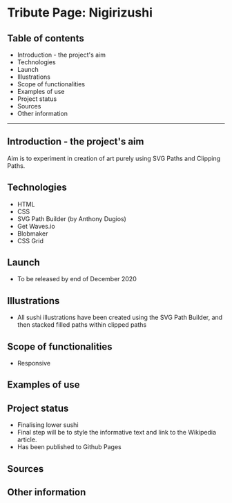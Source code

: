 # Tribute Page: Nigirizushi

## Table of contents
* Introduction - the project's aim
* Technologies
* Launch
* Illustrations
* Scope of functionalities 
* Examples of use
* Project status 
* Sources
* Other information
___

## Introduction - the project's aim
Aim is to experiment in creation of art purely using SVG Paths and Clipping Paths.

## Technologies
* HTML
* CSS
* SVG Path Builder (by Anthony Dugios)
* Get Waves.io
* Blobmaker
* CSS Grid

## Launch
* To be released by end of December 2020

## Illustrations
* All sushi illustrations have been created using the SVG Path Builder, and then stacked filled paths within clipped paths

## Scope of functionalities 
* Responsive

## Examples of use

## Project status 
* Finalising lower sushi
* Final step will be to style the informative text and link to the Wikipedia article.
* Has been published to Github Pages

## Sources

## Other information
